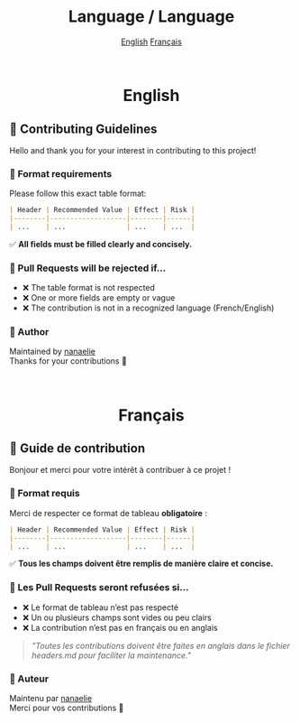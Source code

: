<h1 align="center">Language / Language</h1>

<p  align="center">
    <a href="#english">English</a>
    <a href="#français">Français</a>
</p>

<br>

<h1 align="center">English</h1>

## 🤝 Contributing Guidelines

Hello and thank you for your interest in contributing to this project!

### 📄 Format requirements

Please follow this exact table format:

```markdown
| Header | Recommended Value | Effect | Risk |
|--------|-------------------|--------|------|
| ...    | ...               | ...    | ...  |
```

✅ **All fields must be filled clearly and concisely.**

### 🚫 Pull Requests will be rejected if...

* ❌ The table format is not respected
* ❌ One or more fields are empty or vague
* ❌ The contribution is not in a recognized language (French/English)

### 👤 Author<br>
Maintained by [nanaelie](https://github.com/nanaelie)
<br>
Thanks for your contributions 💙

<br>

<h1 align="center">Français</h1>

## 🤝 Guide de contribution

Bonjour et merci pour votre intérêt à contribuer à ce projet !

### 📄 Format requis

Merci de respecter ce format de tableau **obligatoire** :

```markdown
| Header | Recommended Value | Effect | Risk |
|--------|-------------------|--------|------|
| ...    | ...               | ...    | ...  |
```

✅ **Tous les champs doivent être remplis de manière claire et concise.**

### 🚫 Les Pull Requests seront refusées si...

* ❌ Le format de tableau n’est pas respecté
* ❌ Un ou plusieurs champs sont vides ou peu clairs
* ❌ La contribution n’est pas en français ou en anglais

> *"Toutes les contributions doivent être faites en anglais dans le fichier headers.md pour faciliter la maintenance."*

### 👤 Auteur<br>
Maintenu par [nanaelie](https://github.com/nanaelie)
<br>
Merci pour vos contributions 💙

